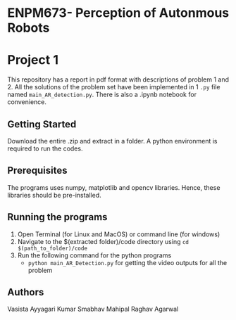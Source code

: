 # ENPM673- Perception of Autonmous Robots
# Project 1
This repository has a report in pdf format with  descriptions of problem 1 and 2. All the solutions of the problem set have been implemented in 1 ```.py``` file named ```main_AR_detection.py```. There is also a .ipynb notebook for convenience.
## Getting Started
Download the entire .zip and extract in a folder. A python environment is required to run the codes.
## Prerequisites
The programs uses numpy, matplotlib and opencv libraries. Hence, these libraries should be pre-installed. 
## Running the programs
1. Open Terminal (for Linux and MacOS) or command line (for windows)
2.  Navigate to the $(extracted folder)/code directory using ```cd $(path_to_folder)/code```
3.  Run the following command for the python programs 
    - ```python main_AR_Detection.py``` for getting the video outputs for all the problem
## Authors
Vasista Ayyagari
Kumar Smabhav Mahipal
Raghav Agarwal
